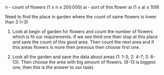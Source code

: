 n - count of flowers (1 ≤ n ≤ 200 000) 
ai - sort of this flower  ai (1 ≤ ai ≤ 109)

Need to find the place in garden where the count of same flowers is lower than 3 (<3)

1. Look at begin of garden for flowers and count the number of flowers which is fit our requirements. If we see third one then stop at this place and save the count of this good area. Then count the next area and if this areas flowers is more then previous then choose first one. 

2. Look all the garden and save the data about areas (1: 1-3; 2: 4-7; 3: 8-13). Then choose the area with big amount of flowers. (8-13 is biggest one, then this is the answer to our task).  